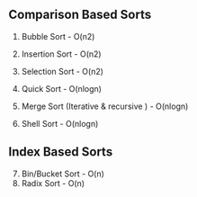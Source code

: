 ## Comparison Based Sorts
1) Bubble Sort          - O(n2)
2) Insertion Sort       - O(n2)
3) Selection Sort       - O(n2)

4) Quick Sort                                 - O(nlogn)
5) Merge Sort (Iterative & recursive )        - O(nlogn)
6) Shell Sort                                 - O(nlogn)

## Index Based Sorts
7) Bin/Bucket Sort      - O(n)
8) Radix Sort           - O(n)
